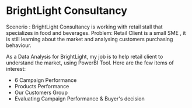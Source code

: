 # BrightLight Consultancy

Scenerio : BrightLight Consultancy is working with retail stall that specializes in food and beverages. Problem: Retail Client is a small SME , it is still learning about the market and analysing customers purchasing behaviour.

As a Data Analysis for BrightLight, my job is to help retail client to understand the market, using PowerBI Tool. Here are the few items of interest:

- 6 Campaign Performance
- Products Performance
- Our Customers Group
- Evaluating Campaign Performance & Buyer's decision
